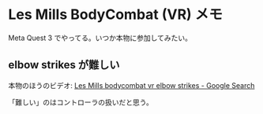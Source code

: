 # Les Mills BodyCombat (VR) メモ

Meta Quest 3 でやってる。いつか本物に参加してみたい。

## elbow strikes が難しい

本物のほうのビデオ: [Les Mills bodycombat vr elbow strikes - Google Search](https://www.google.com/search?sca_esv=e71176eaa949f85f&hl=en&sxsrf=ACQVn09ZlVnIIoJL5nmsu5ZlfezY5Ziy3A:1706859253187&q=Les+Mills+bodycombat+vr+elbow+strikes&tbm=vid&source=lnms&sa=X&ved=2ahUKEwjxzt6bkoyEAxVyQPUHHVTlB5AQ0pQJegQIDBAB&biw=1920&bih=911&dpr=1#fpstate=ive&vld=cid:10d4bbde,vid:nFPz03NGeN8,st:0)

「難しい」のはコントローラの扱いだと思う。
